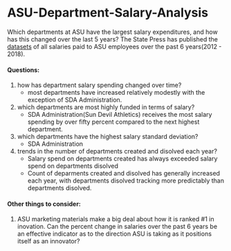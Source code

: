# ASU-Department-Salary-Analysis
Which departments at ASU have the largest salary expenditures, and how has this changed over the last 5 years?  The State Press has published the [datasets](http://www.statepress.com/article/2017/04/spinvestigative-salary-database) of all salaries paid to ASU employees over the past 6 years(2012 - 2018).

#### Questions:

1. how has department salary spending changed over time?
    - most departments have increased relatively modestly with the exception of SDA Administration.
2. which departments are most highly funded in terms of salary?
    - SDA Administration(Sun Devil Athletics) receives the most salary spending by over fifty percent compared to the next highest department.
3. which departments have the highest salary standard deviation?
    - SDA Administration
3. trends in the number of departments created and disolved each year?
    - Salary spend on departments created has always exceeded salary spend on departments disolved
    - Count of deparments created and disolved has generally increased each year, with departments disolved tracking more predictably than departments disolved.

#### Other things to consider: 

1. ASU marketing materials make a big deal about how it is ranked #1 in inovation.  Can the percent change in salaries over the past 6 years be an effective indicator as to the direction ASU is taking as it positions itself as an innovator?
